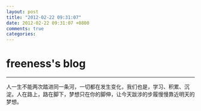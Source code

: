```yaml
---
layout: post
title: "2012-02-22 09:31:07"
date: 2012-02-22 09:31:07 +0800
comments: true
categories: 
---
```


# freeness's blog

----------

>
人一生不能两次踏进同一条河，一切都在发生变化，我们也是，学习、积累、沉淀。人在路上，路在脚下，梦想只在你的脚伸，让今天跋涉的步履慢慢靠近明天的梦想。
